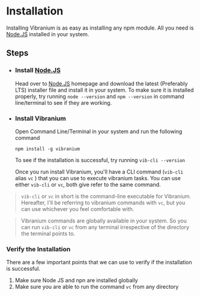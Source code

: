 # Installation

Installing Vibranium is as easy as installing any npm module. All you need is [Node.JS](https://nodejs.org/en/) installed in your system.

## Steps

- ### Install [Node.JS](https://nodejs.org/en/)

  Head over to [Node.JS](https://nodejs.org/en/) homepage and download the latest (Preferably LTS) installer file and install it in your system. To make sure it is installed properly, try running `node --version` and `npm --version` in command line/terminal to see if they are working.

- ### Install Vibranium

  Open Command Line/Terminal in your system and run the following command

  ```shell
  npm install -g vibranium
  ```

  To see if the installation is successful, try running `vib-cli --version` 

  Once you run install Vibranium, you'll have a CLI command (`vib-cli`  alias `vc` ) that you can use to execute vibranium tasks. You can use either `vib-cli`  or `vc`, both give refer to the same command.

>  `vib-cli` or `vc` in short is the command-line executable for Vibranium. Hereafter, I'll be referring to vibranium commands with `vc`, but you can use whichever you feel comfortable with.

> Vibranium commands are globally available in your system. So you can run `vib-cli` or `vc` from any terminal irrespective of the directory the terminal points to.


### Verify the Installation

There are a few important points that we can use to verify if the installation is successful.

1. Make sure Node JS and npn are installed globally
2. Make sure you are able to run the command `vc` from any directory
